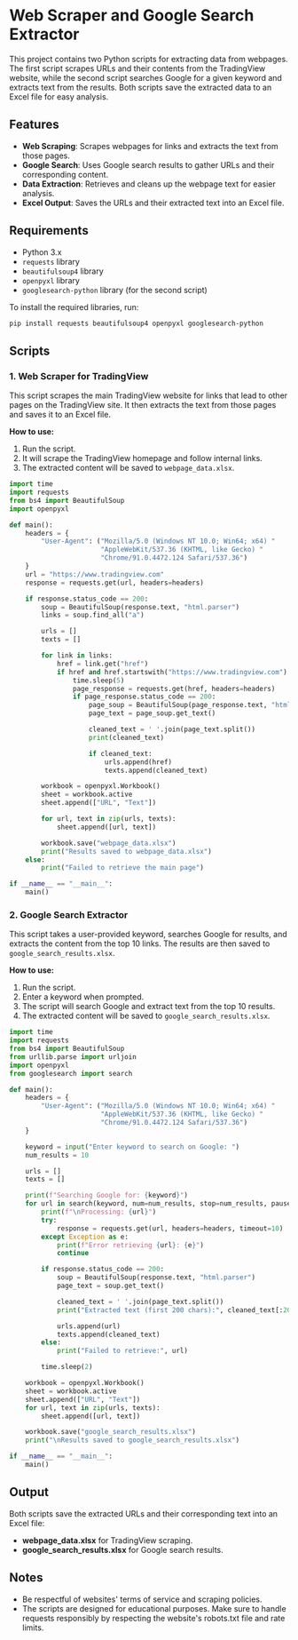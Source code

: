 # Web Scraper and Google Search Extractor

This project contains two Python scripts for extracting data from webpages. The first script scrapes URLs and their contents from the TradingView website, while the second script searches Google for a given keyword and extracts text from the results. Both scripts save the extracted data to an Excel file for easy analysis.

## Features
- **Web Scraping**: Scrapes webpages for links and extracts the text from those pages.
- **Google Search**: Uses Google search results to gather URLs and their corresponding content.
- **Data Extraction**: Retrieves and cleans up the webpage text for easier analysis.
- **Excel Output**: Saves the URLs and their extracted text into an Excel file.

## Requirements
- Python 3.x
- `requests` library
- `beautifulsoup4` library
- `openpyxl` library
- `googlesearch-python` library (for the second script)

To install the required libraries, run:
```bash
pip install requests beautifulsoup4 openpyxl googlesearch-python
```

## Scripts

### 1. **Web Scraper for TradingView**
This script scrapes the main TradingView website for links that lead to other pages on the TradingView site. It then extracts the text from those pages and saves it to an Excel file.

**How to use:**
1. Run the script.
2. It will scrape the TradingView homepage and follow internal links.
3. The extracted content will be saved to `webpage_data.xlsx`.

```python
import time
import requests
from bs4 import BeautifulSoup
import openpyxl

def main():
    headers = {
        "User-Agent": ("Mozilla/5.0 (Windows NT 10.0; Win64; x64) "
                       "AppleWebKit/537.36 (KHTML, like Gecko) "
                       "Chrome/91.0.4472.124 Safari/537.36")
    }
    url = "https://www.tradingview.com"
    response = requests.get(url, headers=headers)

    if response.status_code == 200:
        soup = BeautifulSoup(response.text, "html.parser")
        links = soup.find_all("a")

        urls = []
        texts = []

        for link in links:
            href = link.get("href")
            if href and href.startswith("https://www.tradingview.com"):
                time.sleep(5)
                page_response = requests.get(href, headers=headers)
                if page_response.status_code == 200:
                    page_soup = BeautifulSoup(page_response.text, "html.parser")
                    page_text = page_soup.get_text()

                    cleaned_text = ' '.join(page_text.split())
                    print(cleaned_text)

                    if cleaned_text:
                        urls.append(href)
                        texts.append(cleaned_text)

        workbook = openpyxl.Workbook()
        sheet = workbook.active
        sheet.append(["URL", "Text"])

        for url, text in zip(urls, texts):
            sheet.append([url, text])

        workbook.save("webpage_data.xlsx")
        print("Results saved to webpage_data.xlsx")
    else:
        print("Failed to retrieve the main page")

if __name__ == "__main__":
    main()
```

### 2. **Google Search Extractor**
This script takes a user-provided keyword, searches Google for results, and extracts the content from the top 10 links. The results are then saved to `google_search_results.xlsx`.

**How to use:**
1. Run the script.
2. Enter a keyword when prompted.
3. The script will search Google and extract text from the top 10 results.
4. The extracted content will be saved to `google_search_results.xlsx`.

```python
import time
import requests
from bs4 import BeautifulSoup
from urllib.parse import urljoin
import openpyxl
from googlesearch import search

def main():
    headers = {
        "User-Agent": ("Mozilla/5.0 (Windows NT 10.0; Win64; x64) "
                       "AppleWebKit/537.36 (KHTML, like Gecko) "
                       "Chrome/91.0.4472.124 Safari/537.36")
    }

    keyword = input("Enter keyword to search on Google: ")
    num_results = 10

    urls = []
    texts = []

    print(f"Searching Google for: {keyword}")
    for url in search(keyword, num=num_results, stop=num_results, pause=2):
        print(f"\nProcessing: {url}")
        try:
            response = requests.get(url, headers=headers, timeout=10)
        except Exception as e:
            print(f"Error retrieving {url}: {e}")
            continue

        if response.status_code == 200:
            soup = BeautifulSoup(response.text, "html.parser")
            page_text = soup.get_text()

            cleaned_text = ' '.join(page_text.split())
            print("Extracted text (first 200 chars):", cleaned_text[:200], "...")

            urls.append(url)
            texts.append(cleaned_text)
        else:
            print("Failed to retrieve:", url)

        time.sleep(2)

    workbook = openpyxl.Workbook()
    sheet = workbook.active
    sheet.append(["URL", "Text"])
    for url, text in zip(urls, texts):
        sheet.append([url, text])

    workbook.save("google_search_results.xlsx")
    print("\nResults saved to google_search_results.xlsx")

if __name__ == "__main__":
    main()
```

## Output

Both scripts save the extracted URLs and their corresponding text into an Excel file:
- **webpage_data.xlsx** for TradingView scraping.
- **google_search_results.xlsx** for Google search results.

## Notes

- Be respectful of websites' terms of service and scraping policies.
- The scripts are designed for educational purposes. Make sure to handle requests responsibly by respecting the website's robots.txt file and rate limits.
